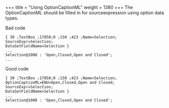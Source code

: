 +++
title = "Using OptionCaptionML"
weight = 1380
+++
The OptionCaptionML should be filled in for sourceexpression using option data types.

Bad code

    { 30 ;TextBox ;17850;0 ;150 ;423 ;Name=Selection;
    SourceExpr=Selection;
    DataSetFieldName=Selection }
    ...
    Selection@1008 : 'Open,Closed,Open and Closed';
    ...

Good code

    { 30 ;TextBox ;17850;0 ;150 ;423 ;Name=Selection;
    OptionCaptionML=ENU=Open,Closed,Open and Closed;
    SourceExpr=Selection;
    DataSetFieldName=Selection }
    ...
    Selection@1008 : 'Open,Closed,Open and Closed';
